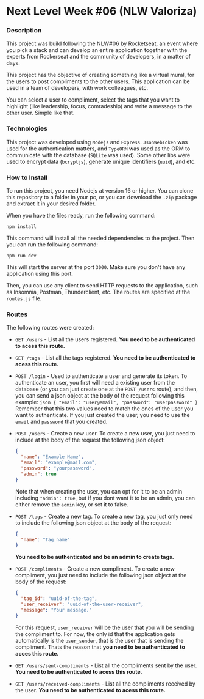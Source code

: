 # Next Level Week #06 (NLW Valoriza)

### Description

This project was build following the NLW#06 by Rocketseat, an event where you pick a stack and can develop an entire application together with the experts from Rockerseat and the community of developers, in a matter of days.

This project has the objective of creating something like a virtual mural, for the users to post compliments to the other users. This application can be used in a team of developers, with work colleagues, etc.

You can select a user to compliment, select the tags that you want to highlight (like leadership, focus, comradeship) and write a message to the other user. Simple like that.

### Technologies

This project was developed using `Nodejs` and `Express`. `JsonWebToken` was used for the authentication matters, and `TypeORM` was used as the ORM to communicate with the database (`SQLite` was used). Some other libs were used to encrypt data (`bcryptjs`), generate unique identifiers (`uuid`), and etc.

### How to Install

To run this project, you need Nodejs at version 16 or higher. You can clone this repository to a folder in your pc, or you can download the `.zip` package and extract it in your desired folder.

When you have the files ready, run the following command:

```properties
npm install
```

This command will install all the needed dependencies to the project. Then you can run the following command:

```properties
npm run dev
```

This will start the server at the port `3000`. Make sure you don't have any application using this port.

Then, you can use any client to send HTTP requests to the application, such as Insomnia, Postman, Thunderclient, etc. The routes are specified at the `routes.js` file.

### Routes

The following routes were created:

- `GET /users` - List all the users registered. **You need to be authenticated to acess this route.**
  <br/>

- `GET /tags` - List all the tags registered. **You need to be authenticated to acess this route.**
  <br/>

- `POST /login` - Used to authenticate a user and generate its token. To authenticate an user, you first will need a existing user from the database (or you can just create one at the `POST /users` route), and then, you can send a json object at the body of the request following this example:
  `json
{
"email": "user@email",
"password": "userpassword"
}
`
  Remember that this two values need to match the ones of the user you want to authenticate. If you just created the user, you need to use the `email` and `password` that you created.
  <br/>

- `POST /users` - Create a new user. To create a new user, you just need to include at the body of the request the following json object:

  ```json
  {
  	"name": "Example Name",
  	"email": "example@mail.com",
  	"password": "yourpassword",
  	"admin": true
  }
  ```

  Note that when creating the user, you can opt for it to be an admin including `"admin": true`, but if you dont want it to be an admin, you can either remove the `admin` key, or set it to false.
  <br/>

- `POST /tags` - Create a new tag. To create a new tag, you just only need to include the following json object at the body of the request:

  ```json
  {
  	"name": "Tag name"
  }
  ```

  **You need to be authenticated and be an admin to create tags.**
  <br/>

- `POST /compliments` - Create a new compliment. To create a new compliment, you just need to include the following json object at the body of the request:

  ```json
  {
  	"tag_id": "uuid-of-the-tag",
  	"user_receiver": "uuid-of-the-user-receiver",
  	"message": "Your message."
  }
  ```

  For this request, `user_receiver` will be the user that you will be sending the compliment to. For now, the only id that the application gets automatically is the `user_sender`, that is the user that is sending the compliment. Thats the reason that **you need to be authenticated to acces this route.**
  <br/>

- `GET /users/sent-compliments` - List all the compliments sent by the user. **You need to be authenticated to acess this route.**
  <br/>

- `GET /users/received-compliments` - List all the compliments received by the user. **You need to be authenticated to acess this route.**
